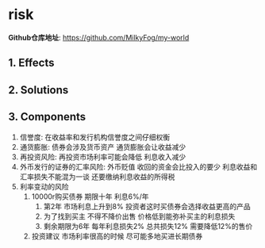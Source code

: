 # risk

**Github仓库地址**: <https://github.com/MilkyFog/my-world>

## 1. **Effects**

## 2. **Solutions**

## 3. **Components**

1. 信誉度: 在收益率和发行机构信誉度之间仔细权衡
2. 通货膨胀: 债券会涉及货币资产 通货膨胀会让收益减少
3. 再投资风险: 再投资市场利率可能会降低 利息收入减少
4. 外币发行的证券的汇率风险: 外币贬值 收回的资金会比投入的要少 利息收益和汇率损失不能混为一谈 还要缴纳利息收益的所得税
5. 利率变动的风险
   1. 10000r购买债券 期限十年 利息6%/年
      1. 第2年 市场利息上升到8% 投资者这时买债券会选择收益更高的产品
      2. 为了找到买主 不得不降价出售 价格低到能弥补买主的利息损失
      3. 剩余期限为6年 每年利息损失2% 总共损失12% 需要降低12%的售价
   2. 投资建议 市场利率很高的时候 尽可能多地买进长期债券
